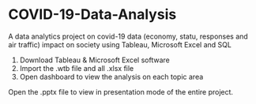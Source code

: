 # COVID-19-Data-Analysis
A data analytics project on covid-19 data (economy, statu, responses and air traffic) impact on society using Tableau, Microsoft Excel and SQL

1. Download Tableau & Microsoft Excel software
2. Import the .wtb file and all .xlsx file
3. Open dashboard to view the analysis on each topic area

Open the .pptx file to view in presentation mode of the entire project.
